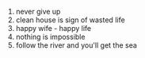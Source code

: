 1) never give up 
2) clean house is sign of wasted life
3) happy wife - happy life 
4) nothing is impossible
5) follow the river and you'll get the sea
